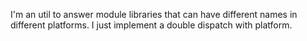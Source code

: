 I'm an util to answer module libraries that can have different names in different platforms. I just implement a double dispatch with platform.